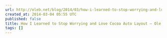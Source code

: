 ```yaml
---
url: http://oleb.net/blog/2014/03/how-i-learned-to-stop-worrying-and-love-auto-layout/
created_at: 2014-03-04 05:55 UTC
published: false
title: How I Learned to Stop Worrying and Love Cocoa Auto Layout – Ole Begemann
tags: []
---
```



